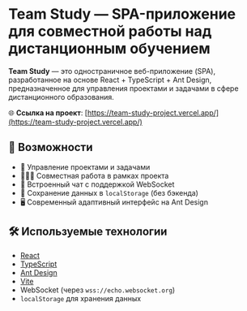 # Team Study — SPA-приложение для совместной работы над дистанционным обучением

**Team Study** — это одностраничное веб-приложение (SPA), разработанное на основе React + TypeScript + Ant Design, предназначенное для управления проектами и задачами в сфере дистанционного образования.

🌐 **Ссылка на проект**: [https://team-study-project.vercel.app/](https://team-study-project.vercel.app/)

## 🚀 Возможности

- 📁 Управление проектами и задачами
- 🧑‍🤝‍🧑 Совместная работа в рамках проекта
- 💬 Встроенный чат с поддержкой WebSocket
- 🧠 Сохранение данных в `localStorage` (без бэкенда)
- 🖥️ Современный адаптивный интерфейс на Ant Design

## 🛠️ Используемые технологии

- [React](https://reactjs.org/)
- [TypeScript](https://www.typescriptlang.org/)
- [Ant Design](https://ant.design/)
- [Vite](https://vitejs.dev/)
- WebSocket (через `wss://echo.websocket.org`)
- `localStorage` для хранения данных
